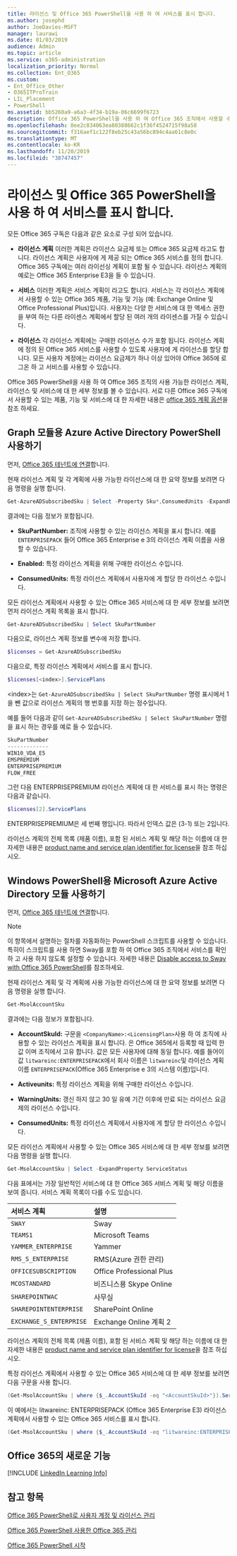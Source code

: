 ```yaml
---
title: 라이선스 및 Office 365 PowerShell을 사용 하 여 서비스를 표시 합니다.
ms.author: josephd
author: JoeDavies-MSFT
manager: laurawi
ms.date: 01/03/2019
audience: Admin
ms.topic: article
ms.service: o365-administration
localization_priority: Normal
ms.collection: Ent_O365
ms.custom:
- Ent_Office_Other
- O365ITProTrain
- LIL_Placement
- PowerShell
ms.assetid: bb5260a9-a6a3-4f34-b19a-06c6699f6723
description: Office 365 PowerShell을 사용 하 여 Office 365 조직에서 사용할 수 있는 라이선스 계획, 서비스 및 라이선스에 대 한 정보를 확인 하는 방법에 대해 설명 합니다.
ms.openlocfilehash: 8ee2c834063ea80388662c1f36f4524715f98a58
ms.sourcegitcommit: f316aef1c122f8eb25c43a56bc894c4aa61c8e0c
ms.translationtype: MT
ms.contentlocale: ko-KR
ms.lasthandoff: 11/20/2019
ms.locfileid: "38747457"
---
```

# <a name="view-licenses-and-services-with-office-365-powershell"></a>라이선스 및 Office 365 PowerShell을 사용 하 여 서비스를 표시 합니다.

모든 Office 365 구독은 다음과 같은 요소로 구성 되어 있습니다.

- **라이선스 계획** 이러한 계획은 라이선스 요금제 또는 Office 365 요금제 라고도 합니다. 라이선스 계획은 사용자에 게 제공 되는 Office 365 서비스를 정의 합니다. Office 365 구독에는 여러 라이선싱 계획이 포함 될 수 있습니다. 라이선스 계획의 예로는 Office 365 Enterprise E3을 들 수 있습니다.
    
- **서비스** 이러한 계획은 서비스 계획이 라고도 합니다. 서비스는 각 라이선스 계획에서 사용할 수 있는 Office 365 제품, 기능 및 기능 (예: Exchange Online 및 Office Professional Plus)입니다. 사용자는 다양 한 서비스에 대 한 액세스 권한을 부여 하는 다른 라이센스 계획에서 할당 된 여러 개의 라이센스를 가질 수 있습니다.
    
- **라이선스** 각 라이선스 계획에는 구매한 라이선스 수가 포함 됩니다. 라이선스 계획에 정의 된 Office 365 서비스를 사용할 수 있도록 사용자에 게 라이선스를 할당 합니다. 모든 사용자 계정에는 라이선스 요금제가 하나 이상 있어야 Office 365에 로그온 하 고 서비스를 사용할 수 있습니다.
    
Office 365 PowerShell을 사용 하 여 Office 365 조직의 사용 가능한 라이선스 계획, 라이선스 및 서비스에 대 한 세부 정보를 볼 수 있습니다. 서로 다른 Office 365 구독에서 사용할 수 있는 제품, 기능 및 서비스에 대 한 자세한 내용은 [office 365 계획 옵션](https://go.microsoft.com/fwlink/p/?LinkId=691147)을 참조 하세요.


## <a name="use-the-azure-active-directory-powershell-for-graph-module"></a>Graph 모듈용 Azure Active Directory PowerShell 사용하기

먼저, [Office 365 테넌트에 연결](connect-to-office-365-powershell.md#connect-with-the-azure-active-directory-powershell-for-graph-module)합니다.
  
현재 라이선스 계획 및 각 계획에 사용 가능한 라이선스에 대 한 요약 정보를 보려면 다음 명령을 실행 합니다.
  
```powershell
Get-AzureADSubscribedSku | Select -Property Sku*,ConsumedUnits -ExpandProperty PrepaidUnits
```

결과에는 다음 정보가 포함됩니다.
  
- **SkuPartNumber:** 조직에 사용할 수 있는 라이선스 계획을 표시 합니다. 예를 `ENTERPRISEPACK` 들어 Office 365 Enterprise e 3의 라이선스 계획 이름을 사용할 수 있습니다.
    
- **Enabled:** 특정 라이선스 계획을 위해 구매한 라이선스 수입니다.
    
- **ConsumedUnits:** 특정 라이선스 계획에서 사용자에 게 할당 한 라이선스 수입니다.
    
모든 라이선스 계획에서 사용할 수 있는 Office 365 서비스에 대 한 세부 정보를 보려면 먼저 라이선스 계획 목록을 표시 합니다.

```powershell
Get-AzureADSubscribedSku | Select SkuPartNumber
```

다음으로, 라이선스 계획 정보를 변수에 저장 합니다.

```powershell
$licenses = Get-AzureADSubscribedSku
```

다음으로, 특정 라이선스 계획에서 서비스를 표시 합니다.

```powershell
$licenses[<index>].ServicePlans
```

\<index>는 `Get-AzureADSubscribedSku | Select SkuPartNumber` 명령 표시에서 1을 뺀 값으로 라이선스 계획의 행 번호를 지정 하는 정수입니다.

예를 들어 다음과 같이 `Get-AzureADSubscribedSku | Select SkuPartNumber` 명령을 표시 하는 경우를 예로 들 수 있습니다.

```powershell
SkuPartNumber
-------------
WIN10_VDA_E5
EMSPREMIUM
ENTERPRISEPREMIUM
FLOW_FREE
```

그런 다음 ENTERPRISEPREMIUM 라이선스 계획에 대 한 서비스를 표시 하는 명령은 다음과 같습니다.

```powershell
$licenses[2].ServicePlans
```

ENTERPRISEPREMIUM은 세 번째 행입니다. 따라서 인덱스 값은 (3-1) 또는 2입니다.

라이선스 계획의 전체 목록 (제품 이름), 포함 된 서비스 계획 및 해당 하는 이름에 대 한 자세한 내용은 [product name and service plan identifier for license](https://docs.microsoft.com/azure/active-directory/users-groups-roles/licensing-service-plan-reference)을 참조 하십시오.

## <a name="use-the-microsoft-azure-active-directory-module-for-windows-powershell"></a>Windows PowerShell용 Microsoft Azure Active Directory 모듈 사용하기

먼저, [Office 365 테넌트에 연결](connect-to-office-365-powershell.md#connect-with-the-microsoft-azure-active-directory-module-for-windows-powershell)합니다.

>[!Note]
>이 항목에서 설명하는 절차를 자동화하는 PowerShell 스크립트를 사용할 수 있습니다. 특히이 스크립트를 사용 하면 Sway를 포함 하 여 Office 365 조직에서 서비스를 확인 하 고 사용 하지 않도록 설정할 수 있습니다. 자세한 내용은 [Disable access to Sway with Office 365 PowerShell](disable-access-to-sway-with-office-365-powershell.md)를 참조하세요.
>
    
현재 라이선스 계획 및 각 계획에 사용 가능한 라이선스에 대 한 요약 정보를 보려면 다음 명령을 실행 합니다.
  
```powershell
Get-MsolAccountSku
```

결과에는 다음 정보가 포함됩니다.
  
- **AccountSkuId:** 구문을 `<CompanyName>:<LicensingPlan>`사용 하 여 조직에 사용할 수 있는 라이선스 계획을 표시 합니다.  _<CompanyName>_ 은 Office 365에서 등록할 때 입력 한 값 이며 조직에서 고유 합니다. _<LicensingPlan>_ 값은 모든 사용자에 대해 동일 합니다. 예를 들어이 값 `litwareinc:ENTERPRISEPACK`에서 회사 이름은 `litwareinc`및 라이선스 계획 이름 `ENTERPRISEPACK`(Office 365 Enterprise e 3의 시스템 이름)입니다.
    
- **Activeunits:** 특정 라이선스 계획을 위해 구매한 라이선스 수입니다.
    
- **WarningUnits:** 갱신 하지 않고 30 일 유예 기간 이후에 만료 되는 라이선스 요금제의 라이선스 수입니다.
    
- **ConsumedUnits:** 특정 라이선스 계획에서 사용자에 게 할당 한 라이선스 수입니다.
    
모든 라이선스 계획에서 사용할 수 있는 Office 365 서비스에 대 한 세부 정보를 보려면 다음 명령을 실행 합니다.
  
```powershell
Get-MsolAccountSku | Select -ExpandProperty ServiceStatus
```

다음 표에서는 가장 일반적인 서비스에 대 한 Office 365 서비스 계획 및 해당 이름을 보여 줍니다. 서비스 계획 목록이 다를 수도 있습니다. 
  
|**서비스 계획**|**설명**|
|:-----|:-----|
| `SWAY` <br/> |Sway  <br/> |
| `TEAMS1` <br/> |Microsoft Teams  <br/> |
| `YAMMER_ENTERPRISE` <br/> |Yammer  <br/> |
| `RMS_S_ENTERPRISE` <br/> |RMS(Azure 권한 관리)  <br/> |
| `OFFICESUBSCRIPTION` <br/> |Office Professional Plus  <br/> |
| `MCOSTANDARD` <br/> |비즈니스용 Skype Online  <br/> |
| `SHAREPOINTWAC` <br/> |사무실  <br/> |
| `SHAREPOINTENTERPRISE` <br/> |SharePoint Online  <br/> |
| `EXCHANGE_S_ENTERPRISE` <br/> |Exchange Online 계획 2  <br/> |
   
라이선스 계획의 전체 목록 (제품 이름), 포함 된 서비스 계획 및 해당 하는 이름에 대 한 자세한 내용은 [product name and service plan identifier for license](https://docs.microsoft.com/azure/active-directory/users-groups-roles/licensing-service-plan-reference)을 참조 하십시오.

특정 라이선스 계획에서 사용할 수 있는 Office 365 서비스에 대 한 세부 정보를 보려면 다음 구문을 사용 합니다.
  
```powershell
(Get-MsolAccountSku | where {$_.AccountSkuId -eq "<AccountSkuId>"}).ServiceStatus
```

이 예에서는 litwareinc: ENTERPRISEPACK (Office 365 Enterprise E3) 라이선스 계획에서 사용할 수 있는 Office 365 서비스를 표시 합니다.
  
```powershell
(Get-MsolAccountSku | where {$_.AccountSkuId -eq "litwareinc:ENTERPRISEPACK"}).ServiceStatus
```


## <a name="new-to-office-365"></a>Office 365의 새로운 기능

[!INCLUDE [LinkedIn Learning Info](../common/office/linkedin-learning-info.md)]
   
## <a name="see-also"></a>참고 항목

[Office 365 PowerShell로 사용자 계정 및 라이선스 관리](manage-user-accounts-and-licenses-with-office-365-powershell.md)
  
[Office 365 PowerShell 사용한 Office 365 관리](manage-office-365-with-office-365-powershell.md)
  
[Office 365 PowerShell 시작](getting-started-with-office-365-powershell.md)
